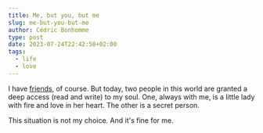 ```yaml
---
title: Me, but you, but me
slug: me-but-you-but-me
author: Cédric Bonhomme
type: post
date: 2023-07-24T22:42:58+02:00
tags:
  - life
  - love
---
```


I have [friends](/friends), of course.
But today, two people in this world are granted a deep access (read and write)  to my soul.
One, always with me, is a little lady with fire and love in her heart.
The other is a secret person.

This situation is not my choice. And it's fine for me.
